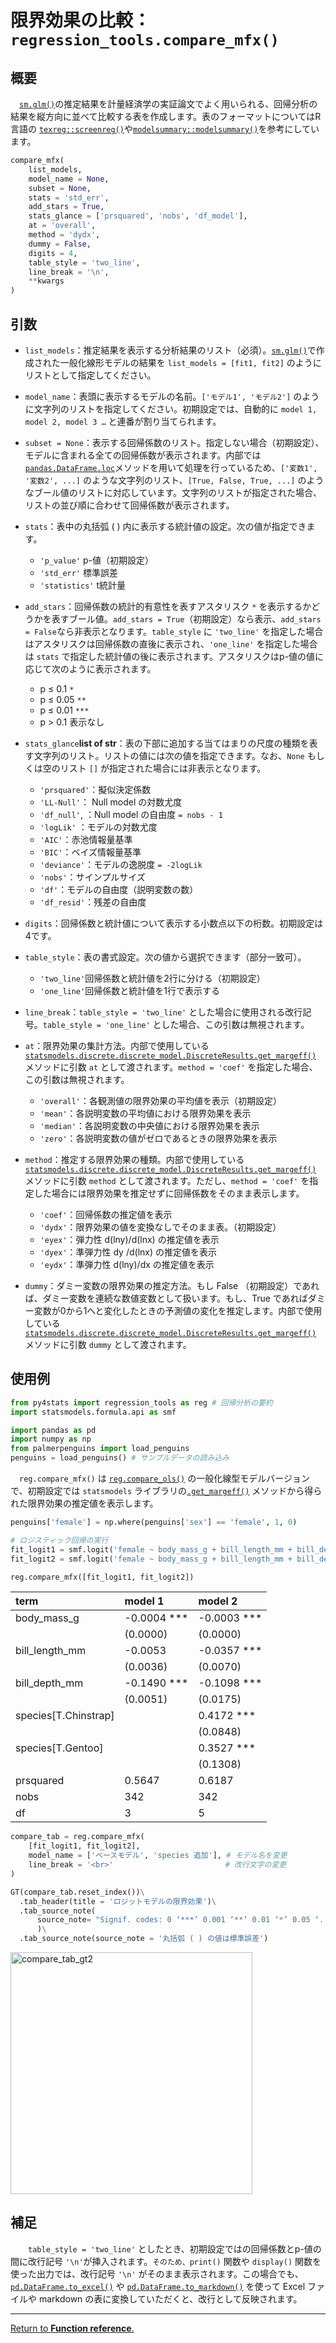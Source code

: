 # 限界効果の比較：`regression_tools.compare_mfx()`

## 概要

　[`sm.glm()`](https://www.statsmodels.org/devel/generated/statsmodels.genmod.generalized_linear_model.GLM.html)の推定結果を計量経済学の実証論文でよく用いられる、回帰分析の結果を縦方向に並べて比較する表を作成します。表のフォーマットについてはR言語の [`texreg::screenreg()`](https://cran.r-project.org/web/packages/texreg/index.html)や[`modelsummary::modelsummary()`](https://modelsummary.com/man/modelsummary.html)を参考にしています。

```python
compare_mfx(
    list_models, 
    model_name = None,
    subset = None,
    stats = 'std_err',
    add_stars = True,
    stats_glance = ['prsquared', 'nobs', 'df_model'],
    at = 'overall',
    method = 'dydx',
    dummy = False,
    digits = 4, 
    table_style = 'two_line',
    line_break = '\n',
    **kwargs
)
```

## 引数

- `list_models`：推定結果を表示する分析結果のリスト（必須）。[`sm.glm()`](https://www.statsmodels.org/devel/generated/statsmodels.genmod.generalized_linear_model.GLM.html)で作成された一般化線形モデルの結果を `list_models = [fit1, fit2]` のようにリストとして指定してください。

- `model_name`：表頭に表示するモデルの名前。`['モデル1', 'モデル2']` のように文字列のリストを指定してください。初期設定では、自動的に `model 1, model 2, model 3 …` と連番が割り当てられます。

- `subset = None`：表示する回帰係数のリスト。指定しない場合（初期設定）、モデルに含まれる全ての回帰係数が表示されます。内部では[`pandas.DataFrame.loc`](https://pandas.pydata.org/docs/reference/api/pandas.DataFrame.loc.html)メソッドを用いて処理を行っているため、`['変数1', '変数2', ...]` のような文字列のリスト、`[True, False, True, ...]` のようなブール値のリストに対応しています。文字列のリストが指定された場合、リストの並び順に合わせて回帰係数が表示されます。

- `stats`：表中の丸括弧 ( ) 内に表示する統計値の設定。次の値が指定できます。
    - `'p_value'` p-値（初期設定）
    - `'std_err'` 標準誤差
    - `'statistics'` t統計量

- `add_stars`：回帰係数の統計的有意性を表すアスタリスク `*` を表示するかどうかを表すブール値。`add_stars = True`（初期設定）なら表示、`add_stars = False`なら非表示となります。`table_style` に `'two_line'` を指定した場合はアスタリスクは回帰係数の直後に表示され、`'one_line'` を指定した場合は `stats` で指定した統計値の後に表示されます。アスタリスクはp-値の値に応じて次のように表示されます。
    - p ≤ 0.1 `*`
    - p ≤ 0.05 `**`
    - p ≤ 0.01 `***`
    - p > 0.1 表示なし

- `stats_glance`**list of str**：表の下部に追加する当てはまりの尺度の種類を表す文字列のリスト。リストの値には次の値を指定できます。なお、`None` もしくは空のリスト `[]` が指定された場合には非表示となります。
    - `'prsquared'`：擬似決定係数
    - `'LL-Null'`： Null model の対数尤度
    - `'df_null'`, ：Null model の自由度 `= nobs - 1`
    - `'logLik'` ：モデルの対数尤度
    - `'AIC'`：赤池情報量基準
    - `'BIC'`：ベイズ情報量基準 
    - `'deviance'`：モデルの逸脱度  `= -2logLik`
    - `'nobs'`：サインプルサイズ
    - `'df'`：モデルの自由度（説明変数の数）
    - `'df_resid'`：残差の自由度 

- `digits`：回帰係数と統計値について表示する小数点以下の桁数。初期設定は4です。

- `table_style`：表の書式設定。次の値から選択できます（部分一致可）。
    - `'two_line'`回帰係数と統計値を2行に分ける（初期設定）
    - `'one_line'`回帰係数と統計値を1行で表示する
   
- `line_break`：`table_style = 'two_line'` とした場合に使用される改行記号。`table_style = 'one_line'` とした場合、この引数は無視されます。

- `at`：限界効果の集計方法。内部で使用している[`statsmodels.discrete.discrete_model.DiscreteResults.get_margeff()`](https://www.statsmodels.org/devel/generated/statsmodels.discrete.discrete_model.DiscreteResults.get_margeff.html) メソッドに引数 `at` として渡されます。`method = 'coef'` を指定した場合、この引数は無視されます。
    - `'overall'`：各観測値の限界効果の平均値を表示（初期設定）
    - `'mean'`：各説明変数の平均値における限界効果を表示
    - `'median'`：各説明変数の中央値における限界効果を表示
    - `'zero'`：各説明変数の値がゼロであるときの限界効果を表示

- `method`：推定する限界効果の種類。内部で使用している[`statsmodels.discrete.discrete_model.DiscreteResults.get_margeff()`](https://www.statsmodels.org/devel/generated/statsmodels.discrete.discrete_model.DiscreteResults.get_margeff.html) メソッドに引数 `method` として渡されます。ただし、`method = 'coef'` を指定した場合には限界効果を推定せずに回帰係数をそのまま表示します。
    - `'coef'`：回帰係数の推定値を表示
    - `'dydx'`：限界効果の値を変換なしでそのまま表。（初期設定）
    - `'eyex'`：弾力性 d(lny)/d(lnx) の推定値を表示
    - `'dyex'`：準弾力性 dy /d(lnx) の推定値を表示
    - `'eydx'`：準弾力性 d(lny)/dx の推定値を表示

- `dummy`：ダミー変数の限界効果の推定方法。もし False （初期設定）であれば、ダミー変数を連続な数値変数として扱います。もし、True であればダミー変数が0から1へと変化したときの予測値の変化を推定します。内部で使用している[`statsmodels.discrete.discrete_model.DiscreteResults.get_margeff()`](https://www.statsmodels.org/devel/generated/statsmodels.discrete.discrete_model.DiscreteResults.get_margeff.html) メソッドに引数 `dummy` として渡されます。

## 使用例

``` python
from py4stats import regression_tools as reg # 回帰分析の要約
import statsmodels.formula.api as smf

import pandas as pd
import numpy as np
from palmerpenguins import load_penguins
penguins = load_penguins() # サンプルデータの読み込み
```

　`reg.compare_mfx()` は [`reg.compare_ols()`](https://github.com/Hirototensho/Py4Stats/blob/main/man/compare_ols.md) の一般化線型モデルバージョンで、初期設定では `statsmodels` ライブラリの[`.get_margeff()`](https://www.statsmodels.org/dev/generated/statsmodels.discrete.discrete_model.DiscreteResults.get_margeff.html) メソッドから得られた限界効果の推定値を表示します。

```python
penguins['female'] = np.where(penguins['sex'] == 'female', 1, 0)

# ロジスティック回帰の実行
fit_logit1 = smf.logit('female ~ body_mass_g + bill_length_mm + bill_depth_mm', data = penguins).fit()
fit_logit2 = smf.logit('female ~ body_mass_g + bill_length_mm + bill_depth_mm + species', data = penguins).fit()

reg.compare_mfx([fit_logit1, fit_logit2])
```
| term                 | model 1     | model 2     |
|:---------------------|:------------|:------------|
| body_mass_g          | -0.0004 *** | -0.0003 *** |
|                      | (0.0000)    | (0.0000)    |
| bill_length_mm       | -0.0053     | -0.0357 *** |
|                      | (0.0036)    | (0.0070)    |
| bill_depth_mm        | -0.1490 *** | -0.1098 *** |
|                      | (0.0051)    | (0.0175)    |
| species[T.Chinstrap] |             | 0.4172 ***  |
|                      |             | (0.0848)    |
| species[T.Gentoo]    |             | 0.3527 ***  |
|                      |             | (0.1308)    |
| prsquared            | 0.5647      | 0.6187      |
| nobs                 | 342         | 342         |
| df                   | 3           | 5           |


```python
compare_tab = reg.compare_mfx(
    [fit_logit1, fit_logit2],
    model_name = ['ベースモデル', 'species 追加'], # モデル名を変更
    line_break = '<br>'                         # 改行文字の変更
)

GT(compare_tab.reset_index())\
  .tab_header(title = 'ロジットモデルの限界効果')\
  .tab_source_note(
      source_note= "Signif. codes: 0 ‘***’ 0.001 ‘**’ 0.01 ‘*’ 0.05 ‘.’ 0.1 ‘ ’"
      )\
  .tab_source_note(source_note = '丸括弧 ( ) の値は標準誤差')
```

<img width="387" alt="compare_tab_gt2" src="https://github.com/Hirototensho/Py4Stats/assets/55335752/98b4f543-a2f9-46d1-9495-7ebf5737330f">

## 補足

　　`table_style = 'two_line'` としたとき、初期設定ではの回帰係数とp-値の間に改行記号 `'\n'`が挿入されます。`そのため、print()` 関数や `display()` 関数を使った出力では、改行記号 `'\n'` がそのまま表示されます。この場合でも、[`pd.DataFrame.to_excel()`](https://pandas.pydata.org/pandas-docs/stable/reference/api/pandas.DataFrame.to_excel.html) や [`pd.DataFrame.to_markdown()`](https://pandas.pydata.org/pandas-docs/stable/reference/api/pandas.DataFrame.to_markdown.html) を使って Excel ファイルや markdown の表に変換していただくと、改行として反映されます。

***
[Return to **Function reference**.](https://github.com/Hirototensho/Py4Stats/blob/main/reference.md)
